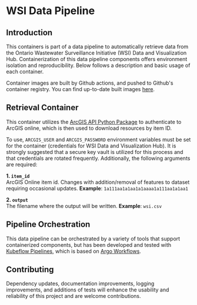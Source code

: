 # WSI Data Pipeline

## Introduction
This containers is part of a data pipeline to automatically retrieve data from the Ontario Wastewater Surveillance Initiative (WSI) Data and Visualization Hub. Containerization of this data pipeline components offers environment isolation and reproducibility. Below follows a description and basic usage of each container. 

Container images are built by Github actions, and pushed to Github's container registry. You can find up-to-date built images [here](https://github.com/orgs/WDGPH/packages?repo_name=workflow-WSI).

## Retrieval Container
This container utilizes the [ArcGIS API Python Package](https://developers.arcgis.com/python/guide/install-and-set-up/) to authenticate to ArcGIS online, which is then used to download resources by item ID.

To use, `ARCGIS_USER` and `ARCGIS_PASSWORD` environment variables must be set for the container (credentials for WSI Data and Visualization Hub). It is strongly suggested that a secure key vault is utilized for this process and that credentials are rotated frequently. Additionally, the following arguments are required:

**1. `item_id`**  
ArcGIS Online item id. Changes with addition/removal of features to dataset requiring occasional updates.
**Example**: `1a111aa1a1aa1a1aaaa1a111aa1a1aa1`

**2. `output`**  
The filename where the output will be written.
**Example**: `wsi.csv`

## Pipeline Orchestration
This data pipeline can be orchestrated by a variety of tools that support containerized components, but has been developed and tested with [Kubeflow Pipelines](https://www.kubeflow.org/), which is based on [Argo Workflows](https://argoproj.github.io/argo-workflows/).

## Contributing
Dependency updates, documentation improvements, logging improvements, and additions of tests will enhance the usability and reliability of this project and are welcome contributions. 